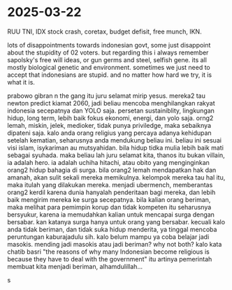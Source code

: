 # 2025-03-22

RUU TNI, IDX stock crash, coretax, budget defisit, free munch, IKN. 

lots of disappointments towards indonesian govt, some just disappoint about the stupidity of 02 voters. but regarding this i always remember sapolsky's free will ideas, or gun germs and steel, selfish gene. its all mostly biological genetic and environment. sometimes we just need to accept that indonesians are stupid. and no matter how hard we try, it is what it is. 

prabowo gibran n the gang itu juru selamat mirip yesus. mereka2 tau newton predict kiamat 2060, jadi beliau mencoba menghilangkan rakyat indonesia secepatnya dan YOLO saja. persetan sustainiblity, lingkungan hidup, long term, lebih baik fokus ekonomi, energi, dan yolo saja. orng2 lemah, miskin, jelek, medioker, tidak punya priviledge, maka sebaiknya dipateni saja. kalo anda orang religius yang percaya adanya kehidupan setelah kematian, seharusnya anda mendukung beliau ini. beliau ini sesuai visi islam, isykariman au mutsyahidan. bila hidup tidka mulia lebih baik mati sebagai syuhada. maka beliau lah juru selamat kita, thanos itu bukan villain, ia adalah hero. ia adalah uchiha hitachi, atau obito yang menginginkan orang2 hidup bahagia di surga. bila orang2 lemah mendapatkan hak dan amanah, akan sulit sekali mereka memikulnya. kelompok mereka tau hal itu, maka itulah yang dilakukan mereka. menjadi ubermench, memberantas orang2 kerdil karena dunia hanyalah penderitaan bagi mereka, dan lebih baik mengirim mereka ke surga secepatnya. bila kalian orang beriman, maka melihat para pemimpin korup dan tidak kompeten itu seharusnya bersyukur, karena ia memudahkan kalian untuk mencapai surga dengan bersabar. kan katanya surga hanya untuk orang yang bersabar. kecuali kalo anda tidak beriman, dan tidak suka hidup menderita, ya tinggal mencoba peruntungan kaburajadulu sih. kalo belum mampu ya coba belajar jadi masokis. mending jadi masokis atau jadi beriman? why not both? kalo kata chatib basri "the reasons of why many Indonesian become religious is because they have to deal with the government" itu artinya pemerintah membuat kita menjadi beriman, alhamdulillah... 

s